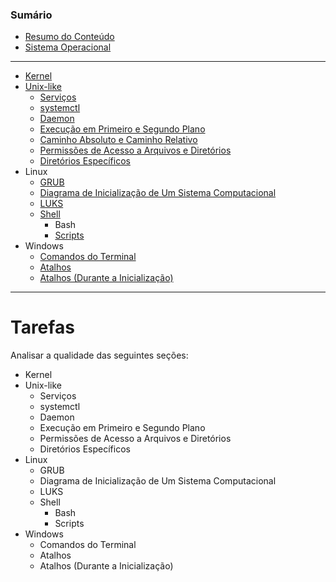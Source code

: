 ### Sumário

- [Resumo do Conteúdo](sistemas-operacionais.md#resumo-conteudo)
- [Sistema Operacional](sistemas-operacionais.md#sistema-operacional)

---

- [Kernel](sistemas-operacionais.md#kernel)
- [Unix-like](sistemas-operacionais.md#unix-like)
    + [Serviços](sistemas-operacionais.md#servicos)
    + [systemctl](sistemas-operacionais.md#systemctl)
    + [Daemon](sistemas-operacionais.md#daemon)
    + [Execução em Primeiro e Segundo Plano](sistemas-operacionais.md#execucao-primeiro-segundo-plano)
    + [Caminho Absoluto e Caminho Relativo](sistemas-operacionais.md#caminho-absoluto-caminho-relativo)
    + [Permissões de Acesso a Arquivos e Diretórios](sistemas-operacionais.md#permissoes-acesso-arquivos-diretorios)
    + [Diretórios Específicos](sistemas-operacionais.md#diretorios-especificos)
- Linux
    + [GRUB](sistemas-operacionais.md#grub)
    + [Diagrama de Inicialização de Um Sistema Computacional](sistemas-operacionais.md#diagrama-inicializacao-sistema-operacional)
    + [LUKS](sistemas-operacionais.md#luks)
    + [Shell](sistemas-operacionais.md#shell)
        - Bash
        - [Scripts](sistemas-operacionais.md#scripts)
- Windows
    + [Comandos do Terminal](sistemas-operacionais.md#comandos-terminal)
    + [Atalhos](sistemas-operacionais.md#atalhos)
    + [Atalhos (Durante a Inicialização)](sistemas-operacionais.md#atalhos-durante-inicializacao)

---

# Tarefas

Analisar a qualidade das seguintes seções:

- Kernel
- Unix-like
    + Serviços
    + systemctl
    + Daemon
    + Execução em Primeiro e Segundo Plano
    + Permissões de Acesso a Arquivos e Diretórios
    + Diretórios Específicos
- Linux
    + GRUB
    + Diagrama de Inicialização de Um Sistema Computacional
    + LUKS
    + Shell
        - Bash
        - Scripts
- Windows
    + Comandos do Terminal
    + Atalhos
    + Atalhos (Durante a Inicialização)